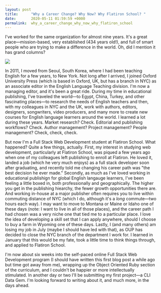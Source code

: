 ```yaml
---
layout: post
title:      "Why a Career Change? Why Now? Why Flatiron School? "
date:       2020-05-11 01:59:59 +0000
permalink:  why_a_career_change_why_now_why_flatiron_school
---
```



I've worked for the same organization for almost nine years. It's a great place—mission-based, very established (434 years old!), and full of smart people who are trying to make a difference in the world. Oh, did I mention it has grand columns? 

![](https://ak2.picdn.net/shutterstock/videos/1022093092/thumb/1.jpg)

In 2011, I moved from Seoul, South Korea, where I had been teaching English for a few years, to New York. Not long after I arrived, I joined Oxford University Press (which is based in Oxford, UK, but has a branch in NYC) as an associate editor in the English Language Teaching division. I'm now a managing editor, and it's been a great ride. During my time in educational publishing, I've traveled the world—to Egypt, China, Turkey, and other fascinating places—to research the needs of English teachers and then, with my colleagues in NYC and the UK, work with authors, editors, designers, songwriters, video producers, and many more to create new courses for English language learners around the world. I learned a lot during these years. Market research? Check. Editorial and publishing workflows? Check. Author management? Project management? People management? Check, check, check. 

But now I'm a Full Stack Web Development student at Flatiron School. What happened? Quite a few things, actually. First, my interest in studying web development, particularly at Flatiron School, was piqued a few years ago when one of my colleagues left publishing to enroll at Flatiron. He loved it, landed a job (which he very much enjoys) as a full stack developer soon after graduating, and recently told me changing his career path was "the best decision he ever made." Secondly, as much as I've loved working in educational publishign for global English langauge learners, I've been feeling a little boxed in, both professionally and geographically. The higher you get in the publishing hiearchy, the fewer growth opportunities there are. And working in-house at a major publisher often requires you to live within commuting distance of NYC (which I do, although it's a *long* commute—two hours each way). I may want to move to Montana or Maine or Idaho one of these days (note: I want to live in all of those places), and the career path I had chosen was a very niche one that tied me to a particular place. I love the idea of developing a skill set that I can apply anywhere, should I choose to buy a farm in Wyoming one of these days. Lastly, I (and many others) am losing my job in July (maybe I should have led with that), as OUP has decided to close the NYC branch of the department I work for. I learned in January that this would be my fate, took a little time to think things through, and applied to Flatiron School. 

I'm now about six weeks into the self-paced online Full Stack Web Development program (I should have written this first blog post a while ago but time got away from me), wrapping up the Object Oriented Ruby section of the curriculum, and I couldn't be happier or more intellectually stimulated. In another day or two I'll be submitting my first project—a CLI Data Gem. I'm looking forward to writing about it, and much more, in the days ahead.



